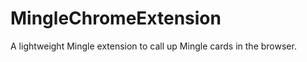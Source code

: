 MingleChromeExtension
=====================

A lightweight Mingle extension to call up Mingle cards in the browser.